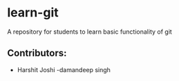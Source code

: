 # learn-git
A repository for students to learn basic functionality of git

## Contributors:

 - Harshit Joshi
-damandeep singh
